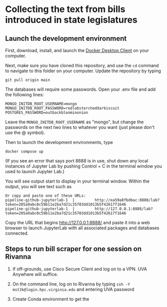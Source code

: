# Collecting the text from bills introduced in state legislatures

## Launch the development environment
First, download, install, and launch the [Docker Desktop Client](https://www.docker.com/products/docker-desktop/) on your computer.

Next, make sure you have cloned this repository, and use the `cd` command to navigate to this folder on your computer. Update the repository by typing
```
git pull origin main
```

The databases will require some passwords. Open your .env file and add the following lines:
```
MONGO_INITDB_ROOT_USERNAME=mongo 
MONGO_INITDB_ROOT_PASSWORD=redlobstercheddarbiscuit
POSTGRES_PASSWORD=outbackbloominonion
```
Leave the `MONGO_INITDB_ROOT_USERNAME` as "mongo", but change the passwords on the next two lines to whatever you want (just please don't use the @ symbol).

Then to launch the development environments, type
```
docker compose up
```
(If you see an error that says port 8888 is in use, shut down any local instances of Jupyter Lab by pushing Control + C in the terminal window you used to launch Jupyter Lab.)

You will see output start to display in your terminal window. Within the output, you will see text such as

```
Or copy and paste one of these URLs:
pipeline-github-jupyterlab-1  |         http://ea59a8fbdbac:8888/lab?token=205a9abc0c59b11e2ba7d21c35703dd1013b5f42617f1646
pipeline-github-jupyterlab-1  |         http://127.0.0.1:8888/lab?token=205a9abc0c59b11e2ba7d21c35703dd1013b5f42617f1646

```	
Copy the URL that begins http://127.0.0.1:8888/ and paste it into a web browser to launch JupyterLab with all associated packages and databases connected.

## Steps to run bill scraper for one session on Rivanna

1. If off-grounds, use Cisco Secure Client and log on to a VPN. UVA Anywhere will suffice.

2. On the command line, log on to Rivanna by typing `ssh -Y mst3k@login.hpc.virginia.edu` and entering UVA password

3. Create Conda environment to get the 

